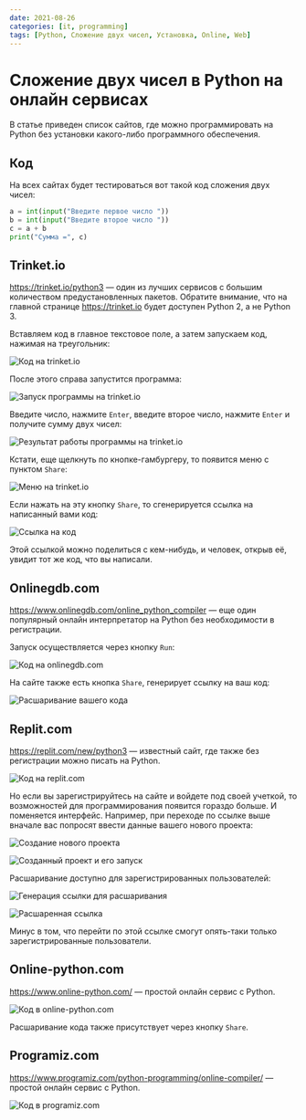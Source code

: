 ```yaml
---
date: 2021-08-26
categories: [it, programming]
tags: [Python, Сложение двух чисел, Установка, Online, Web]
---
```


# Сложение двух чисел в Python на онлайн сервисах

В статье приведен список сайтов, где можно программировать на Python без установки какого-либо программного обеспечения.

## Код

На всех сайтах будет тестироваться вот такой код сложения двух чисел:

```python
a = int(input("Введите первое число "))
b = int(input("Введите второе число "))
c = a + b
print("Сумма =", c)
```

## Trinket.io

<https://trinket.io/python3> — один из лучших сервисов с большим количеством предустановленных пакетов. Обратите внимание, что на главной странице <https://trinket.io> будет доступен Python 2, а не Python 3.

Вставляем код в главное текстовое поле, а затем запускаем код, нажимая на треугольник:

![Код на trinket.io](img/trinket_01.png)

После этого справа запустится программа:

![Запуск программы на trinket.io](img/trinket_02.png)

Введите число, нажмите `Enter`, введите второе число, нажмите `Enter` и получите сумму двух чисел:

![Результат работы программы на trinket.io](img/trinket_03.png)

Кстати, еще щелкнуть по кнопке-гамбургеру, то появится меню с пунктом `Share`:

![Меню на trinket.io](img/trinket_04.png)

Если нажать на эту кнопку `Share`, то сгенерируется ссылка на написанный вами код:

![Ссылка на код](img/trinket_05.png)

Этой ссылкой можно поделиться с кем-нибудь, и человек, открыв её, увидит тот же код, что вы написали.

## Onlinegdb.com

<https://www.onlinegdb.com/online_python_compiler> — еще один популярный онлайн интерпретатор на Python без необходимости в регистрации.

Запуск осуществляется через кнопку `Run`:

![Код на onlinegdb.com](img/onlinegdb_01.png)

На сайте также есть кнопка `Share`, генерирует ссылку на ваш код:

![Расшаривание вашего кода](img/onlinegdb_02.png)

## Replit.com

<https://replit.com/new/python3> — известный сайт, где также без регистрации можно писать на Python.

![Код на replit.com](img/replit_01.png)

Но если вы зарегистрируйтесь на сайте и войдете под своей учеткой, то возможностей для программирования появится гораздо больше. И поменяется интерфейс. Например, при переходе по ссылке выше вначале вас попросят ввести данные вашего нового проекта:

![Создание нового проекта](img/replit_02.png)

![Созданный проект и его запуск](img/replit_03.png)

Расшаривание доступно для зарегистрированных пользователей:

![Генерация ссылки для расшаривания](img/replit_04.png)

![Расшаренная ссылка](img/replit_05.png)

Минус в том, что перейти по этой ссылке смогут опять-таки только зарегистрированные пользователи.

## Online-python.com

<https://www.online-python.com/> — простой онлайн сервис с Python.

![Код в online-python.com](img/online-python.png)

Расшаривание кода также присутствует через кнопку `Share`.

## Programiz.com

<https://www.programiz.com/python-programming/online-compiler/> — простой онлайн сервис с Python.

![Код в programiz.com](img/programiz.png)
